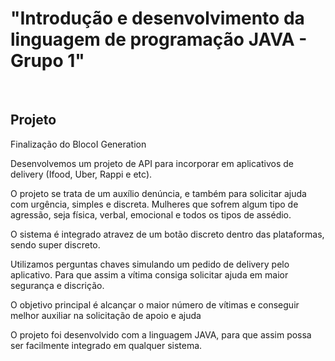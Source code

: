 <h1>"Introdução e desenvolvimento da linguagem de programação JAVA - Grupo 1"</h1>
<br> 
<h2>Projeto <code_help></h2>

<p>Finalização do BlocoI Generation</p>

<p>Desenvolvemos um projeto de API para incorporar em aplicativos de delivery (Ifood, Uber, Rappi e etc).</p>
<p>O projeto se trata de um auxílio denúncia, e também para solicitar ajuda com urgência, simples e discreta. Mulheres que sofrem algum tipo de agressão, seja física, verbal, emocional e todos os tipos de assédio.</p>
<p>O sistema é integrado atravez de um botão discreto dentro das plataformas, sendo super discreto.</p>
<p>Utilizamos perguntas chaves simulando um pedido de delivery pelo aplicativo. Para que assim a vítima consiga solicitar ajuda em maior segurança e discrição.</p>
<p>O objetivo principal é alcançar o maior número de vítimas e conseguir melhor auxiliar na solicitação de apoio e ajuda</p>
<p>O projeto foi desenvolvido com a linguagem JAVA, para que assim possa ser facilmente integrado em qualquer sistema.</p> 

